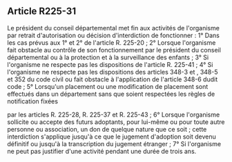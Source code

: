 ## Article R225-31

Le président du conseil départemental met fin aux activités de l'organisme par retrait d'autorisation ou
décision d'interdiction de fonctionner : 1° Dans les cas prévus aux 1° et 2° de l'article R. 225-20 ; 2° Lorsque
l'organisme fait obstacle au contrôle de son fonctionnement par le président du conseil départemental ou à
la protection et à la surveillance des enfants ; 3° Si l'organisme ne respecte pas les dispositions de l'article R.
225-41 ; 4° Si l'organisme ne respecte pas les dispositions des articles 348-3 et , 348-5 et 352 du code civil
ou fait obstacle à l'application de l'article 348-6 dudit code ; 5° Lorsqu'un placement ou une modification
de placement sont effectués dans un département sans que soient respectées les règles de notification fixées


par les articles R. 225-28, R. 225-37 et R. 225-43 ; 6° Lorsque l'organisme sollicite ou accepte des futurs
adoptants, pour lui-même ou pour toute autre personne ou association, un don de quelque nature que ce
soit ; cette interdiction s'applique jusqu'à ce que le jugement d'adoption soit devenu définitif ou jusqu'à la
transcription du jugement étranger ; 7° Si l'organisme ne peut pas justifier d'une activité pendant une durée
de trois ans.

